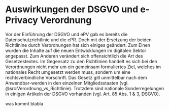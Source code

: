 # Auswirkungen der DSGVO und e-Privacy Verordnung

Vor der Einführung der DSGVO und ePV gab es bereits die Datenschutzrichtlinie und die ePR. Doch mit der Ersetzung der beiden Richtlinine durch Verordnungen hat sich einiges geändert. Zum Einen wurden die Inhalte auf die neuen Entwicklungen im digitalen Sektor angepasst. Zum Anderen verändert sich offensichtlich die Art des Gesetzestextes. Im Gegensatz zu den Richtlinien handelt es sich bei den Verordnungen nicht mehr um ein gemeinsam formuliertes Ziel, welches im nationales Recht umgesetzt werden muss, sondern um eine rechtsverbindliche Vorschrift. Das Gesetz gitl unmittelbar nach dem Anwendbar-werden in den einzelnen Mitgliedsstaaten (vgl. @src:Verordnung_vs_Richtlinie). Trotzdem sind nationale Sonderregelungen in einigen Artikeln der DSGVO vorhanden (vgl. Art. 85 Abs. 1 & 3, DSGVO).

was kommt blabla
